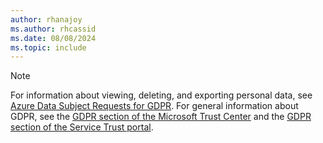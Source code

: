 ```yaml
---
author: rhanajoy
ms.author: rhcassid
ms.date: 08/08/2024
ms.topic: include
---
```


> [!NOTE]
> For information about viewing, deleting, and exporting personal data, see [Azure Data Subject Requests for GDPR](/compliance/regulatory/gdpr-dsr-azure). For general information about GDPR, see the [GDPR section of the Microsoft Trust Center](https://www.microsoft.com/trust-center/privacy/gdpr-overview) and the [GDPR section of the Service Trust portal](https://servicetrust.microsoft.com/ViewPage/GDPRGetStarted).